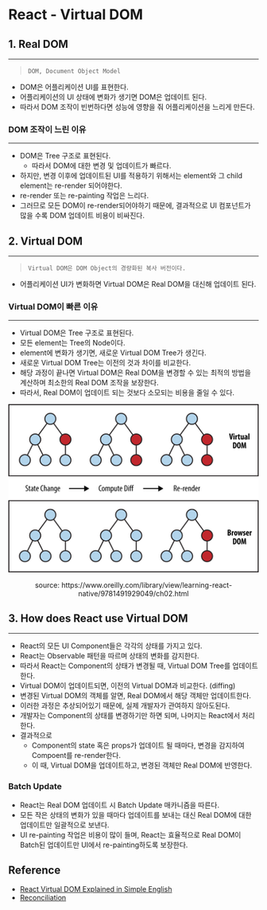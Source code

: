 # React - Virtual DOM

## 1. Real DOM

---

> `DOM, Document Object Model`

* DOM은 어플리케이션 UI를 표현한다.
* 어플리케이션의 UI 상태에 변화가 생기면 DOM은 업데이트 된다.
* 따라서 DOM 조작이 빈번하다면 성능에 영향을 줘 어플리케이션을 느리게 만든다.



### DOM 조작이 느린 이유

---

* DOM은 Tree 구조로 표현된다.
  * 따라서 DOM에 대한 변경 및 업데이트가 빠르다.
* 하지만, 변경 이후에 업데이트된 UI를 적용하기 위해서는 element와 그 child element는 re-render 되어야한다.
* re-render 또는 re-painting 작업은 느리다.
* 그러므로 모든 DOM이 re-render되어야하기 때문에, 결과적으로 UI 컴포넌트가 많을 수록 DOM 업데이트 비용이 비싸진다.





## 2. Virtual DOM

---

> `Virtual DOM은 DOM Object의 경량화된 복사 버전이다.`

* 어플리케이션 UI가 변화하면 Virtual DOM은 Real DOM을 대신해 업데이트 된다.



### Virtual DOM이 빠른 이유

---

* Virtual DOM은 Tree 구조로 표현된다.
* 모든 element는 Tree의 Node이다.
* element에 변화가 생기면, 새로운 Virtual DOM Tree가 생긴다.
* 새로운 Virtual DOM Tree는 이전의 것과 차이를 비교한다.
* 해당 과정이 끝나면 Virtual DOM은 Real DOM을 변경할 수 있는 최적의 방법을 계산하며 최소한의 Real DOM 조작을 보장한다.
* 따라서, Real DOM이 업데이트 되는 것보다 소모되는 비용을 줄일 수 있다.

![react-virtual-DOM](images/react-virtual-DOM.png)

<center>source: https://www.oreilly.com/library/view/learning-react-native/9781491929049/ch02.html</center>





## 3. How does React use Virtual DOM

---

* React의 모든 UI Component들은 각각의 상태를 가지고 있다.
* React는 Observable 패턴을 따르며 상태의 변화를 감지한다.
* 따라서 React는 Component의 상태가 변경될 때, Virtual DOM Tree를 업데이트한다.
* Virtual DOM이 업데이트되면, 이전의 Virtual DOM과 비교한다. (diffing)
* 변경된 Virtual DOM의 객체를 알면, Real DOM에서 해당 객체만 업데이트한다.
* 이러한 과정은 추상되어있기 때문에, 실제 개발자가 관여하지 않아도된다.
* 개발자는 Component의 상태를 변경하기만 하면 되며, 나머지는 React에서 처리한다.
* 결과적으로
  * Component의 state 혹은 props가 업데이트 될 때마다, 변경을 감지하여 Compoent를 re-render한다.
  * 이 때, Virtual DOM을 업데이트하고, 변경된 객체만 Real DOM에 반영한다.



### Batch Update

* React는 Real DOM 업데이트 시 Batch Update 매카니즘을 따른다.
* 모든 작은 상태의 변화가 있을 때마다 업데이트를 보내는 대신 Real DOM에 대한 업데이트만 일괄적으로 보낸다.
* UI re-painting 작업은 비용이 많이 들며, React는 효율적으로 Real DOM이 Batch된 업데이트만 UI에서 re-painting하도록 보장한다.



## Reference

* [React Virtual DOM Explained in Simple English](https://programmingwithmosh.com/react/react-virtual-dom-explained/)
* [Reconciliation](https://reactjs.org/docs/reconciliation.html#gatsby-focus-wrapper)